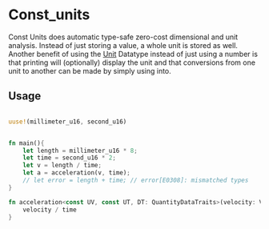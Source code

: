 # Const_units

Const Units does automatic type-safe zero-cost dimensional and unit analysis.
Instead of just storing a value, a whole unit is stored as well.
Another benefit of using the [Unit](TODO) Datatype instead of just using a number is that printing will (optionally) display the unit and that conversions from one unit to another can be made by simply using into.

## Usage

```rust

uuse!(millimeter_u16, second_u16)


fn main(){
    let length = millimeter_u16 * 8;
    let time = second_u16 * 2;
    let v = length / time;
    let a = acceleration(v, time);
    // let error = length + time; // error[E0308]: mismatched types
}

fn acceleration<const UV, const UT, DT: QuantityDataTraits>(velocity: Velocity<UV, DT>, time: Time<UT, DT> -> Acceleration<{UV.div(UT)}, DT>{
    velocity / time
}

```